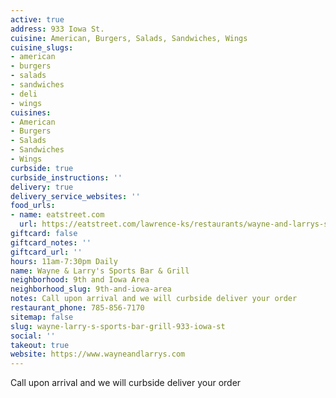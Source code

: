 ```yaml
---
active: true
address: 933 Iowa St.
cuisine: American, Burgers, Salads, Sandwiches, Wings
cuisine_slugs:
- american
- burgers
- salads
- sandwiches
- deli
- wings
cuisines:
- American
- Burgers
- Salads
- Sandwiches
- Wings
curbside: true
curbside_instructions: ''
delivery: true
delivery_service_websites: ''
food_urls:
- name: eatstreet.com
  url: https://eatstreet.com/lawrence-ks/restaurants/wayne-and-larrys-sports-bar-and-grill
giftcard: false
giftcard_notes: ''
giftcard_url: ''
hours: 11am-7:30pm Daily
name: Wayne & Larry's Sports Bar & Grill
neighborhood: 9th and Iowa Area
neighborhood_slug: 9th-and-iowa-area
notes: Call upon arrival and we will curbside deliver your order
restaurant_phone: 785-856-7170
sitemap: false
slug: wayne-larry-s-sports-bar-grill-933-iowa-st
social: ''
takeout: true
website: https://www.wayneandlarrys.com
---
```


Call upon arrival and we will curbside deliver your order